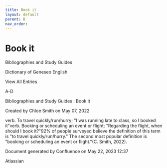 ```yaml
---
title: Book it
layout: default
parent: B
nav_order:
---
```


# Book it

Bibliographies and Study Guides

Dictionary of Geneseo English

View All Entries

A-D

Bibliographies and Study Guides : Book it

Created by  Chloe Smith on May 07, 2022

verb. To travel quickly/run/hurry; &quot;I was running late to class, so I booked it&quot;verb. Booking or scheduling an event or flight; &quot;Regarding the flight, when should I book it?&quot;92% of people surveyed believe the definition of this term is &quot;to travel quickly/run/hurry.&quot; The second most popular definition is &quot;booking or scheduling an event or flight.&quot;(C. Smith, 2022).

Document generated by Confluence on May 22, 2023 12:37

Atlassian
